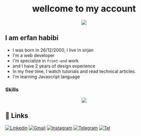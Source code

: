 <div id="header" align="center">
  <h1>wellcome to my account</h1>
  <img src="https://camo.githubusercontent.com/1694d6e3bbeb9f4aea8c63b5f886eda9b7c65e9c64ac501225c07cf31f9e41fb/68747470733a2f2f6d65646961342e67697068792e636f6d2f6d656469612f336b50446d6f5764427051504e68436e55472f67697068792e676966" />
</div> 

## I am erfan habibi
- I was born in 26/12/2000, I live in sirjan
- I'm a web developer
- I'm specialize in `front-end` work
- and I have 2 years of design experience
- In my free time, I watch tutorials and read technical articles.
- I'm learning Javascript language

### Skills
<p align="center">
  <a href="https://skillicons.dev">
    <img src="https://skillicons.dev/icons?i=html,css,tailwind,javascript,python,figma,xd,photoshop,illustrator,premiere" />
  </a>
</p>


## 🔗 Links
[![Linkedin](https://img.shields.io/badge/Linkedin-blue)](https://www.linkedin.com/in/erfan-habibii)
[![Gmail](https://img.shields.io/badge/Gmail-white)](mailto:erfanhabibi26.12@gmail.com)
[![Instagram](https://img.shields.io/badge/Instagram-red)](https://instagram.com/erfan.habibi?igshid=OGQ5ZDc2ODk2ZA==)
[![Telegram](https://img.shields.io/badge/Telegram-blue)](https://t.me/habibierfan)
[![Tel](https://img.shields.io/badge/Phone-green)](tel:09134784608)
